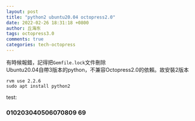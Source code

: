```yaml
---
layout: post
title: "python2 ubuntu20.04 octopress2.0"
date: 2022-02-26 18:31:18 +0800
author: 丘海东
tags: octopress3.0
comments: true
categories: tech-octopress
---
```

有時候報錯，記得把`Gemfile.lock`文件刪除  
Ubuntu20.04自帶3版本的python，不兼容Octopress2.0的依賴。故安裝2版本  
```
rvm use 2.2.6
sudo apt install python2
```
test:  
### 010203040506070809 69  


